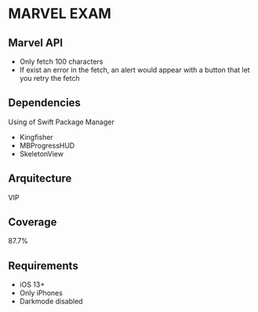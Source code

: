 #  MARVEL EXAM

## Marvel API

* Only fetch 100 characters
* If exist an error in the fetch, an alert would appear with a button that let you retry the fetch

## Dependencies
Using of Swift Package Manager
* Kingfisher
* MBProgressHUD
* SkeletonView

## Arquitecture
VIP

## Coverage
87.7%

## Requirements

* iOS 13+
* Only iPhones
* Darkmode disabled

